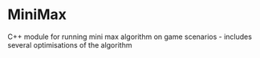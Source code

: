 # MiniMax
C++ module for running mini max algorithm on game scenarios - includes several optimisations of the algorithm
